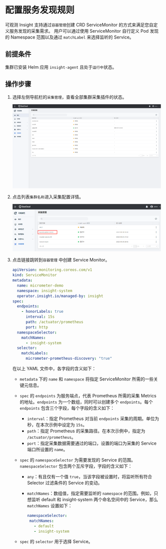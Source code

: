 # 配置服务发现规则

可观测 Insight 支持通过`容器管理`创建 CRD ServiceMonitor 的方式来满足您自定义服务发现的采集需求。
用户可以通过使用 ServiceMonitor 自行定义 Pod 发现的 Namespace 范围以及通过 `matchLabel` 来选择监听的 Service。

## 前提条件

集群已安装 Helm 应用 `insight-agent` 且处于`运行中`状态。

## 操作步骤

1. 选择左侧导航栏的`采集管理`，查看全部集群采集插件的状态。

    ![集群列表](../../images/collectmanage02.png)

2. 点击列表`集群名称`进入采集配置详情。

    ![集群列表](../../images/service-discover.png)

3. 点击链接跳转到`容器管理` 中创建 Service Monitor。

	```yaml
	apiVersion: monitoring.coreos.com/v1
	kind: ServiceMonitor
	metadata:
	  name: micrometer-demo
	  namespace: insight-system
	  operator.insight.io/managed-by: insight
	spec:
	  endpoints:
	    - honorLabels: true
		  interval: 15s
		  path: /actuator/prometheus
		  port: http
	  namespaceSelector:
		matchNames:
		  - insight-system
	  selector:
		matchLabels:
		  micrometer-prometheus-discovery: "true"
	```


	在以上 YAML 文件中，各字段的含义如下：

	- `metadata` 下的 `name` 和 `namespace` 将指定 ServiceMonitor 所需的一些关键元信息。

	- `spec` 的 `endpoints` 为服务端点，代表 Prometheus 所需的采集 Metrics 的地址。`endpoints` 为一个数组，同时可以创建多个 `endpoints`。每个 `endpoints` 包含三个字段，每个字段的含义如下：

	  - `interval`：指定 Prometheus 对当前 `endpoints` 采集的周期。单位为秒，在本次示例中设定为 `15s`。
	  - `path`：指定 Prometheus 的采集路径。在本次示例中，指定为 `/actuator/prometheus`。
	  - `port`：指定采集数据需要通过的端口，设置的端口为采集的 Service 端口所设置的 `name`。

	- `spec` 的 `namespaceSelector` 为需要发现的 Service 的范围。`namespaceSelector` 包含两个互斥字段，字段的含义如下：

	  - `any`：有且仅有一个值 `true`，当该字段被设置时，将监听所有符合 Selector 过滤条件的 Service 的变动。
	  - `matchNames`：数组值，指定需要监听的 `namespace` 的范围。例如，只想监听 default 和 insight-system 两个命名空间中的 Service，那么 `matchNames` 设置如下：

         ```yaml
		namespaceSelector:
		  matchNames:
		    - default
			- insight-system
        ```
			
	- `spec` 的 `selector` 用于选择 Service。
